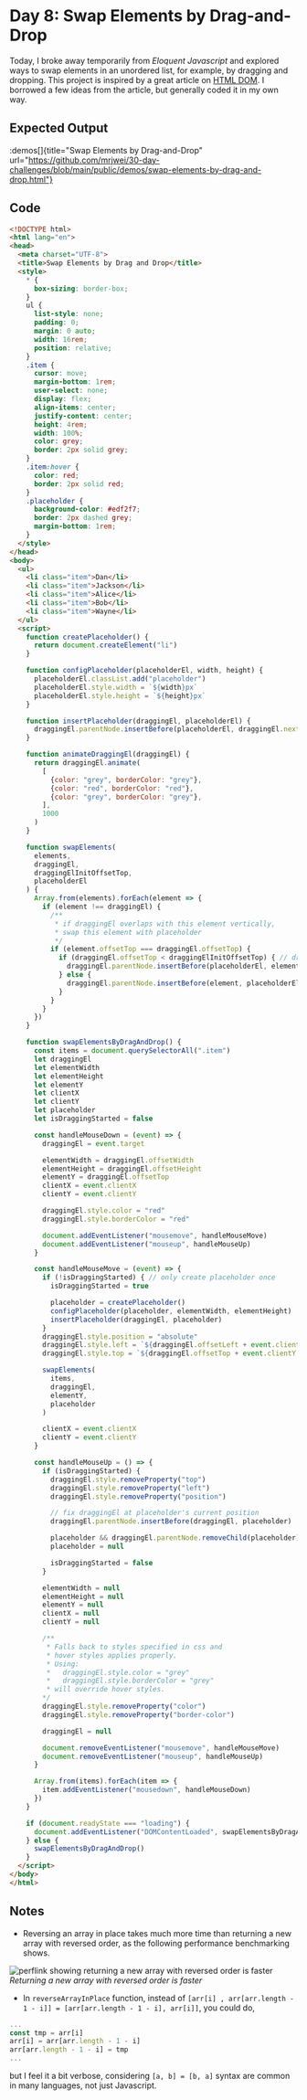 # Day 8: Swap Elements by Drag-and-Drop

Today, I broke away temporarily from *Eloquent Javascript* and explored ways to swap elements in an unordered list, for example, by dragging and dropping. This project is inspired by a great article on [HTML DOM](https://htmldom.dev/drag-and-drop-element-in-a-list/). I borrowed a few ideas from the article, but generally coded it in my own way.

## Expected Output

:demos[]{title="Swap Elements by Drag-and-Drop" url="https://github.com/mrjwei/30-day-challenges/blob/main/public/demos/swap-elements-by-drag-and-drop.html"}

## Code

```html
<!DOCTYPE html>
<html lang="en">
<head>
  <meta charset="UTF-8">
  <title>Swap Elements by Drag and Drop</title>
  <style>
    * {
      box-sizing: border-box;
    }
    ul {
      list-style: none;
      padding: 0;
      margin: 0 auto;
      width: 16rem;
      position: relative;
    }
    .item {
      cursor: move;
      margin-bottom: 1rem;
      user-select: none;
      display: flex;
      align-items: center;
      justify-content: center;
      height: 4rem;
      width: 100%;
      color: grey;
      border: 2px solid grey;
    }
    .item:hover {
      color: red;
      border: 2px solid red;
    }
    .placeholder {
      background-color: #edf2f7;
      border: 2px dashed grey;
      margin-bottom: 1rem;
    }
  </style>
</head>
<body>
  <ul>
    <li class="item">Dan</li>
    <li class="item">Jackson</li>
    <li class="item">Alice</li>
    <li class="item">Bob</li>
    <li class="item">Wayne</li>
  </ul>
  <script>
    function createPlaceholder() {
      return document.createElement("li")
    }

    function configPlaceholder(placeholderEl, width, height) {
      placeholderEl.classList.add("placeholder")
      placeholderEl.style.width = `${width}px`
      placeholderEl.style.height = `${height}px`
    }

    function insertPlaceholder(draggingEl, placeholderEl) {
      draggingEl.parentNode.insertBefore(placeholderEl, draggingEl.nextSibling)
    }

    function animateDraggingEl(draggingEl) {
      return draggingEl.animate(
        [
          {color: "grey", borderColor: "grey"},
          {color: "red", borderColor: "red"},
          {color: "grey", borderColor: "grey"},
        ],
        1000
      )
    }

    function swapElements(
      elements,
      draggingEl,
      draggingElInitOffsetTop,
      placeholderEl
    ) {
      Array.from(elements).forEach(element => {
        if (element !== draggingEl) {
          /**
           * if draggingEl overlaps with this element vertically,
           * swap this element with placeholder
           */
          if (element.offsetTop === draggingEl.offsetTop) {
            if (draggingEl.offsetTop < draggingElInitOffsetTop) { // dragging upwards
              draggingEl.parentNode.insertBefore(placeholderEl, element)
            } else {
              draggingEl.parentNode.insertBefore(element, placeholderEl)
            }
          }
        }
      })
    }

    function swapElementsByDragAndDrop() {
      const items = document.querySelectorAll(".item")
      let draggingEl
      let elementWidth
      let elementHeight
      let elementY
      let clientX
      let clientY
      let placeholder
      let isDraggingStarted = false

      const handleMouseDown = (event) => {
        draggingEl = event.target

        elementWidth = draggingEl.offsetWidth
        elementHeight = draggingEl.offsetHeight
        elementY = draggingEl.offsetTop
        clientX = event.clientX
        clientY = event.clientY

        draggingEl.style.color = "red"
        draggingEl.style.borderColor = "red"

        document.addEventListener("mousemove", handleMouseMove)
        document.addEventListener("mouseup", handleMouseUp)
      }

      const handleMouseMove = (event) => {
        if (!isDraggingStarted) { // only create placeholder once
          isDraggingStarted = true

          placeholder = createPlaceholder()
          configPlaceholder(placeholder, elementWidth, elementHeight)
          insertPlaceholder(draggingEl, placeholder)
        }
        draggingEl.style.position = "absolute"
        draggingEl.style.left = `${draggingEl.offsetLeft + event.clientX - clientX}px`
        draggingEl.style.top = `${draggingEl.offsetTop + event.clientY - clientY}px`

        swapElements(
          items,
          draggingEl,
          elementY,
          placeholder
        )

        clientX = event.clientX
        clientY = event.clientY
      }

      const handleMouseUp = () => {
        if (isDraggingStarted) {
          draggingEl.style.removeProperty("top")
          draggingEl.style.removeProperty("left")
          draggingEl.style.removeProperty("position")

          // fix draggingEl at placeholder's current position
          draggingEl.parentNode.insertBefore(draggingEl, placeholder)

          placeholder && draggingEl.parentNode.removeChild(placeholder)
          placeholder = null

          isDraggingStarted = false
        }

        elementWidth = null
        elementHeight = null
        elementY = null
        clientX = null
        clientY = null

        /**
         * Falls back to styles specified in css and
         * hover styles applies properly.
         * Using:
         *   draggingEl.style.color = "grey"
         *   draggingEl.style.borderColor = "grey"
         * will override hover styles.
        */
        draggingEl.style.removeProperty("color")
        draggingEl.style.removeProperty("border-color")

        draggingEl = null

        document.removeEventListener("mousemove", handleMouseMove)
        document.removeEventListener("mouseup", handleMouseUp)
      }

      Array.from(items).forEach(item => {
        item.addEventListener("mousedown", handleMouseDown)
      })
    }

    if (document.readyState === "loading") {
      document.addEventListener("DOMContentLoaded", swapElementsByDragAndDrop)
    } else {
      swapElementsByDragAndDrop()
    }
  </script>
</body>
</html>
```

## Notes

- Reversing an array in place takes much more time than returning a new array with reversed order, as the following performance benchmarking shows.

![perflink showing returning a new array with reversed order is faster](/images/day8-perflink.png)
*Returning a new array with reversed order is faster*

- In `reverseArrayInPlace` function, instead of `[arr[i] , arr[arr.length - 1 - i]] = [arr[arr.length - 1 - i], arr[i]]`, you could do,

```js
...
const tmp = arr[i]
arr[i] = arr[arr.length - 1 - i]
arr[arr.length - 1 - i] = tmp
...
```

but I feel it a bit verbose, considering `[a, b] = [b, a]` syntax are common in many languages, not just Javascript.
